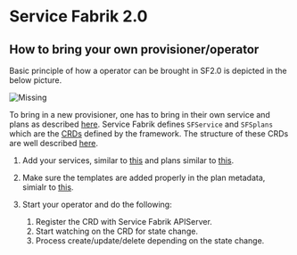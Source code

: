 # Service Fabrik 2.0

## How to bring your own provisioner/operator

Basic principle of how a operator can be brought in SF2.0 is depicted in the below picture.

![Missing](https://github.com/cloudfoundry/service-fabrik-broker/blob/gh-pages/architecture/SF2.0-basics.png?raw=true)

To bring in a new provisioner, one has to bring in their own service and plans as described [here](https://github.com/cloudfoundry/service-fabrik-broker/blob/master/docs/Interoperator.md#service-and-plan-registration). Service Fabrik defines `SFService` and `SFSplans` which are the [CRDs](https://kubernetes.io/docs/tasks/access-kubernetes-api/custom-resources/custom-resource-definitions/) defined by the framework. The structure of these CRDs are well described [here](https://github.com/cloudfoundry/service-fabrik-broker/blob/master/docs/Interoperator.md#service-fabrik-inter-operator-custom-resources).

1. Add your services, similar to [this](https://github.com/cloudfoundry/service-fabrik-broker/blob/master/broker/config/settings.yml#L525-L550) and 
plans similar to [this](https://github.com/cloudfoundry/service-fabrik-broker/blob/master/broker/config/settings.yml#L685-L748).

2. Make sure the templates are added properly in the plan metadata, simialr to [this](https://github.com/cloudfoundry/service-fabrik-broker/blob/master/broker/config/settings.yml#L736-L748).

3. Start your operator and do the following:

   1. Register the CRD with Service Fabrik APIServer.
   2. Start watching on the CRD for state change.
   3. Process create/update/delete depending  on the state change.